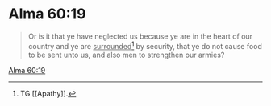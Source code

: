 # Alma 60:19

> Or is it that ye have neglected us because ye are in the heart of our country and ye are <u>surrounded</u>[^a] by security, that ye do not cause food to be sent unto us, and also men to strengthen our armies?

[Alma 60:19](https://www.churchofjesuschrist.org/study/scriptures/bofm/alma/60?lang=eng&id=p19#p19)


[^a]: TG [[Apathy]].
